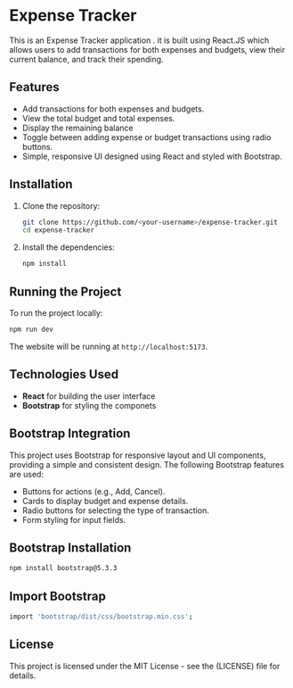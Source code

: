 # Expense Tracker

This is an Expense Tracker application . it is built using React.JS which allows users to add transactions for both expenses and budgets, view their current balance, and track their spending. 

## Features

- Add transactions for both expenses and budgets.
- View the total budget and total expenses.
- Display the remaining balance
- Toggle between adding expense or budget transactions using radio buttons.
- Simple, responsive UI designed using React and styled with Bootstrap.

## Installation

1. Clone the repository:

   ```bash
   git clone https://github.com/<your-username>/expense-tracker.git
   cd expense-tracker
   ```

2. Install the dependencies:

   ```bash
   npm install
   ```

## Running the Project

To run the project locally:

```bash
npm run dev
```

The website will be running at `http://localhost:5173`.

## Technologies Used

- **React** for building the user interface
- **Bootstrap** for styling the componets

## Bootstrap Integration

  This project uses Bootstrap for responsive layout and UI components, providing a simple and consistent design.
  The following Bootstrap features are used:

- Buttons for actions (e.g., Add, Cancel).
- Cards to display budget and expense details.
- Radio buttons for selecting the type of transaction.
- Form styling for input fields.

## Bootstrap Installation
   ```bash
   npm install bootstrap@5.3.3
   ```
## Import Bootstrap 
   ```bash
   import 'bootstrap/dist/css/bootstrap.min.css';
   ```


## License

This project is licensed under the MIT License - see the (LICENSE) file for details.
